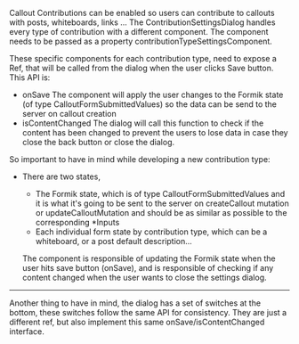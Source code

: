 Callout Contributions can be enabled so users can contribute to callouts with posts, whiteboards, links ...
The ContributionSettingsDialog handles every type of contribution with a different component.
The component needs to be passed as a property contributionTypeSettingsComponent.

These specific components for each contribution type, need to expose a Ref, that will be called from the dialog when the user clicks Save button.
This API is:

- onSave
  The component will apply the user changes to the Formik state (of type CalloutFormSubmittedValues) so the data can be send to the server on callout creation
- isContentChanged
  The dialog will call this function to check if the content has been changed to prevent the users to lose data in case they close the back button or close the dialog.

So important to have in mind while developing a new contribution type:

- There are two states,

  - The Formik state, which is of type CalloutFormSubmittedValues and it is what it's going to be sent to the server on createCallout mutation or updateCalloutMutation and should be as similar as possible to the corresponding \*Inputs
  - Each individual form state by contribution type, which can be a whiteboard, or a post default description...

  The component is responsible of updating the Formik state when the user hits save button (onSave), and is responsible of checking if any content changed when the user wants to close the settings dialog.

---

Another thing to have in mind, the dialog has a set of switches at the bottom, these switches follow the same API for consistency. They are just a different ref, but also implement this same onSave/isContentChanged interface.
